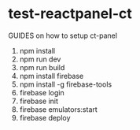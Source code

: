 # test-reactpanel-ct
GUIDES on how to setup ct-panel

1. npm install
2. npm run dev
3. npm run build
4. npm install firebase
5. npm install -g firebase-tools
6. firebase login
7. firebase init
8. firebase emulators:start
9. firebase deploy
